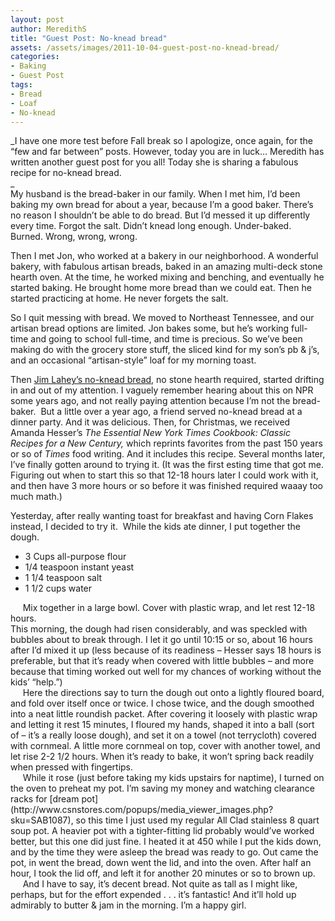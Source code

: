 ```yaml
---
layout: post
author: MeredithS
title: "Guest Post: No-knead bread"
assets: /assets/images/2011-10-04-guest-post-no-knead-bread/
categories: 
- Baking
- Guest Post
tags: 
- Bread
- Loaf
- No-knead
---
```


_I have one more test before Fall break so I apologize, once again, for the “few and far between” posts. However, today you are in luck… Meredith has written another guest post for you all! Today she is sharing a fabulous recipe for no-knead bread.  
_  
My husband is the bread-baker in our family. When I met him, I’d been baking my own bread for about a year, because I’m a good baker. There’s no reason I shouldn’t be able to do bread. But I’d messed it up differently every time. Forgot the salt. Didn’t knead long enough. Under-baked. Burned. Wrong, wrong, wrong.

Then I met Jon, who worked at a bakery in our neighborhood. A wonderful bakery, with fabulous artisan breads, baked in an amazing multi-deck stone hearth oven. At the time, he worked mixing and benching, and eventually he started baking. He brought home more bread than we could eat. Then he started practicing at home. He never forgets the salt.

So I quit messing with bread. We moved to Northeast Tennessee, and our artisan bread options are limited. Jon bakes some, but he’s working full-time and going to school full-time, and time is precious. So we’ve been making do with the grocery store stuff, the sliced kind for my son’s pb & j’s, and an occasional “artisan-style” loaf for my morning toast.

Then [Jim Lahey’s no-knead bread](http://www.nytimes.com/2006/11/08/dining/081mrex.html), no stone hearth required, started drifting in and out of my attention. I vaguely remember hearing about this on NPR some years ago, and not really paying attention because I’m not the bread-baker.  But a little over a year ago, a friend served no-knead bread at a dinner party. And it was delicious. Then, for Christmas, we received Amanda Hesser’s _The Essential New York Times Cookbook: Classic Recipes for a New Century,_ which reprints favorites from the past 150 years or so of _Times_ food writing. And it includes this recipe. Several months later, I’ve finally gotten around to trying it. (It was the first esting time that got me. Figuring out when to start this so that 12-18 hours later I could work with it, and then have 3 more hours or so before it was finished required waaay too much math.)

Yesterday, after really wanting toast for breakfast and having Corn Flakes instead, I decided to try it.  While the kids ate dinner, I put together the dough.

*   3 Cups all-purpose flour
*   1/4 teaspoon instant yeast
*   1 1/4 teaspoon salt
*   1 1/2 cups water

<div>     Mix together in a large bowl. Cover with plastic wrap, and let rest 12-18 hours.</div>

<div>This morning, the dough had risen considerably, and was speckled with bubbles about to break through. I let it go until 10:15 or so, about 16 hours after I’d mixed it up (less because of its readiness – Hesser says 18 hours is preferable, but that it’s ready when covered with little bubbles – and more because that timing worked out well for my chances of working without the kids’ “help.”)</div>

<div>     Here the directions say to turn the dough out onto a lightly floured board, and fold over itself once or twice. I chose twice, and the dough smoothed into a neat little roundish packet. After covering it loosely with plastic wrap and letting it rest 15 minutes, I floured my hands, shaped it into a ball (sort of – it’s a really loose dough), and set it on a towel (not terrycloth) covered with cornmeal. A little more cornmeal on top, cover with another towel, and let rise 2-2 1/2 hours. When it’s ready to bake, it won’t spring back readily when pressed with fingertips.</div>

<div>     While it rose (just before taking my kids upstairs for naptime), I turned on the oven to preheat my pot. I’m saving my money and watching clearance racks for [dream pot](http://www.csnstores.com/popups/media_viewer_images.php?sku=SAB1087), so this time I just used my regular All Clad stainless 8 quart soup pot. A heavier pot with a tighter-fitting lid probably would’ve worked better, but this one did just fine. I heated it at 450 while I put the kids down, and by the time they were asleep the bread was ready to go. Out came the pot, in went the bread, down went the lid, and into the oven. After half an hour, I took the lid off, and left it for another 20 minutes or so to brown up.</div>

<div>     And I have to say, it’s decent bread. Not quite as tall as I might like, perhaps, but for the effort expended . . . it’s fantastic! And it’ll hold up admirably to butter & jam in the morning. I’m a happy girl.</div>